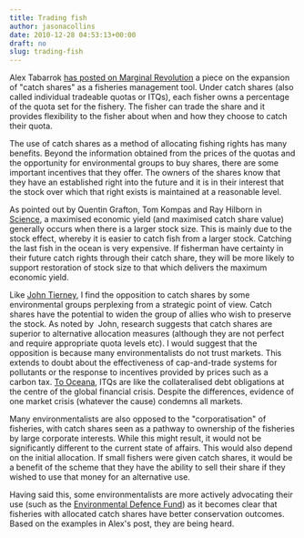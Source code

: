 ```yaml
---
title: Trading fish
author: jasonacollins
date: 2010-12-28 04:53:13+00:00
draft: no
slug: trading-fish
---
```


Alex Tabarrok [has posted on Marginal Revolution](http://www.marginalrevolution.com/marginalrevolution/2010/12/catch-shares.html) a piece on the expansion of "catch shares" as a fisheries management tool. Under catch shares (also called individual tradeable quotas or ITQs), each fisher owns a percentage of the quota set for the fishery. The fisher can trade the share and it provides flexibility to the fisher about when and how they choose to catch their quota.

The use of catch shares as a method of allocating fishing rights has many benefits. Beyond the information obtained from the prices of the quotas and the opportunity for environmental groups to buy shares, there are some important incentives that they offer. The owners of the shares know that they have an established right into the future and it is in their interest that the stock over which that right exists is maintained at a reasonable level.

As pointed out by Quentin Grafton, Tom Kompas and Ray Hilborn in [Science](http://www.sciencemag.org/content/318/5856/1601.full?ijkey=RDIBlVv0hBhCQ&keytype=ref&siteid=sci), a maximised economic yield (and maximised catch share value) generally occurs when there is a larger stock size. This is mainly due to the stock effect, whereby it is easier to catch fish from a larger stock. Catching the last fish in the ocean is very expensive. If fisherman have certainty in their future catch rights through their catch share, they will be more likely to support restoration of stock size to that which delivers the maximum economic yield.

Like [John Tierney](http://tierneylab.blogs.nytimes.com/2008/09/18/how-to-save-fish), I find the opposition to catch shares by some environmental groups perplexing from a strategic point of view. Catch shares have the potential to widen the group of allies who wish to preserve the stock. As noted by  John, research suggests that catch shares are superior to alternative allocation measures (although they are not perfect and require appropriate quota levels etc). I would suggest that the opposition is because many environmentalists do not trust markets. This  extends to doubt about the effectiveness of cap-and-trade systems for pollutants or the response to incentives provided by prices such as a carbon tax. [To Oceana](http://na.oceana.org/en/blog/2008/10/how-lehman-brothers-is-like-a-codfish), ITQs are like the collateralised debt obligations at the centre of the global financial crisis. Despite the differences, evidence of one market crisis (whatever the cause) condemns all markets.

Many environmentalists are also opposed to the "corporatisation" of  fisheries, with catch shares seen as a pathway to ownership of the fisheries by large corporate interests. While this might result, it would not be significantly different to the current state of affairs. This would also depend on the initial allocation. If small fishers were given catch shares, it would be a benefit of the scheme that they have the ability to sell their share if they wished to use that money for an alternative use.

Having said this, some environmentalists are more actively advocating their use (such as the [Environmental Defence Fund](http://www.edf.org/page.cfm?tagID=69)) as it becomes clear that fisheries with allocated catch shares have better conservation outcomes. Based on the examples in Alex's post, they are being heard.

